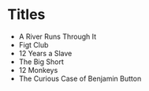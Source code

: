 # Titles

* A River Runs Through It
* Figt Club
* 12 Years a Slave
* The Big Short
* 12 Monkeys
* The Curious Case of Benjamin Button
